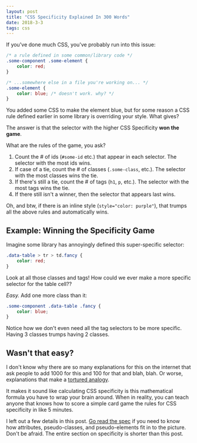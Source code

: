 ```yaml
---
layout: post
title: "CSS Specificity Explained In 300 Words"
date: 2018-3-3
tags: css
---
```


If you've done much CSS, you've probably run into this issue:

```css
/* a rule defined in some common/library code */
.some-component .some-element {
    color: red;
}

/* ...somewhere else in a file you're working on... */
.some-element {
    color: blue; /* doesn't work. why? */
}
```

You added some CSS to make the element blue, but for some reason a CSS rule defined earlier in some library is overriding your style. What gives?

<!--more-->

The answer is that the selector with the higher CSS Specificity __won the game__.

What are the rules of the game, you ask?

1. Count the # of ids (`#some-id` etc.) that appear in each selector. The selector with the most ids wins.
1. If case of a tie, count the # of classes (`.some-class`, etc.). The selector with the most classes wins the tie.
1. If there's still a tie, count the # of tags (`h1`, `p`, etc.). The selector with the most tags wins the tie.
1. If there still isn't a winner, then the selector that appears last wins.

Oh, and btw, if there is an inline style (`style="color: purple"`), that trumps all the above rules and automatically wins.

## Example: Winning the Specificity Game

Imagine some library has annoyingly defined this super-specific selector:

```css
.data-table > tr > td.fancy {
    color: red;
}
```

Look at all those classes and tags! How could we ever make a more specific selector for the table cell??

*Easy.* Add one more class than it:

```css
.some-component .data-table .fancy {
    color: blue;
}
```

Notice how we don't even need all the tag selectors to be more specific. Having 3 classes trumps having 2 classes.

## Wasn't that easy?

I don't know why there are so many explanations for this on the internet that ask people to add 1000 for this and 100 for that and blah, blah. Or worse, explanations that make a [tortured analogy][specificity-wars].

It makes it sound like calculating CSS specificity is this mathematical formula you have to wrap your brain around. When in reality, you can teach anyone that knows how to score a simple card game the rules for CSS specificity in like 5 minutes.

I left out a few details in this post. [Go read the spec][spec] if you need to know how attributes, pseudo-classes, and pseudo-elements fit in to the picture. Don't be afraid. The entire section on specificity is shorter than this post.

[spec]: https://www.w3.org/TR/selectors-3/#specificity
[specificity-wars]: https://stuffandnonsense.co.uk/archives/css_specificity_wars.html
